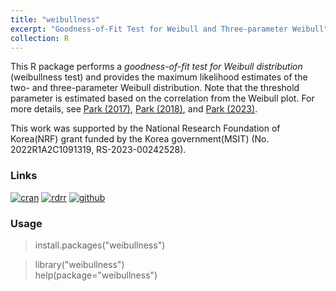 ```yaml
---
title: "weibullness" 
excerpt: "Goodness-of-Fit Test for Weibull and Three-parameter Weibull"
collection: R
---
```

This R package performs a <i>goodness-of-fit test for Weibull distribution</i>
(weibullness test) and
provides the maximum likelihood estimates of the two- and three-parameter Weibull distribution.
Note that the threshold parameter is estimated based on the correlation from the Weibull plot.
For more details, see 
[Park (2017)](http://journals.sfu.ca/ijietap/index.php/ijie/article/view/2848), 
[Park (2018)](https://doi.org/10.1155/2018/6056975), and 
[Park (2023)](https://doi.org/10.3390/math11143156).

This work was supported by the National Research Foundation of Korea(NRF) grant funded
by the Korea government(MSIT) (No. 2022R1A2C1091319, RS-2023-00242528).
 
### Links
[![cran](https://cranlogs.r-pkg.org/badges/grand-total/weibullness)](https://cran.r-project.org/web/packages/weibullness/) 
[![rdrr](https://img.shields.io/badge/%20-rdrr.io-yellowgreen.svg)](https://rdrr.io/cran/weibullness/)
[![github](https://img.shields.io/badge/%20-github-lightgrey.svg)](https://github.com/appliedstat/R/tree/master/weibullness)

### Usage
> install.packages(\"weibullness\") 

> library(\"weibullness\")  <br />
> help(package=\"weibullness\") 
